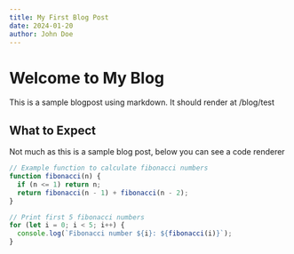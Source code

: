 ```yaml
---
title: My First Blog Post
date: 2024-01-20
author: John Doe
---
```


# Welcome to My Blog

This is a sample blogpost using markdown. It should render at /blog/test

## What to Expect

Not much as this is a sample blog post, below you can see a code renderer

```js
// Example function to calculate fibonacci numbers
function fibonacci(n) {
  if (n <= 1) return n;
  return fibonacci(n - 1) + fibonacci(n - 2);
}

// Print first 5 fibonacci numbers
for (let i = 0; i < 5; i++) {
  console.log(`Fibonacci number ${i}: ${fibonacci(i)}`);
}
```
